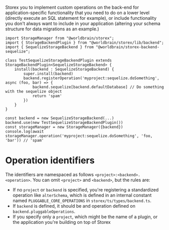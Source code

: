 Storex you to implement custom operations on the back-end for application-specific functionality that you need to do on a lower level (directly execute an SQL statement for example), or include functionality you don't always want to include in your application (altering your schema structure for data migrations as an example.)

```
import StorageManager from "@worldbrain/storex";
import { StorageBackendPlugin } from "@worldbrain/storex/lib/backend";
import { SequelizeStorageBackend } from "@worldbrain/storex-backend-sequelize";

class TestSequelizeStorageBackendPlugin extends StorageBackendPlugin<SequelizeStorageBackend> {
    install(backend : SequelizeStorageBackend) {
        super.install(backend)
        backend.registerOperation('myproject:sequelize.doSomething', async (foo, bar) => {
            backend.sequelize[backend.defaultDatabase] // Do something with the sequelize object
            return 'spam'
        })
    }
}

const backend = new SequelizeStorageBackend(...)
backend.use(new TestSequelizeStorageBackendPlugin())
const storageManager = new StorageManager({backend})
console.log(await storageManager.operation('myproject:sequelize.doSomething', 'foo, 'bar')) // 'spam'
```

Operation identifiers
=====================

The identifiers are namespaced as follows `<project>:<backend>.<operation>`. You can omit `<project>` and `<backend>`, but the rules are:
* If no `project` or `backend` is specified, you're registering a standardized operation like `alterSchema`, which is defined in an internal constant named `PLUGGABLE_CORE_OPERATIONS` in `storex/ts/types/backend.ts`.
* If `backend` is defined, it should be and operation defined on `backend.pluggableOperations`.
* If you specify only a `project`, which might be the name of a plugin, or the application you're building on top of Storex
